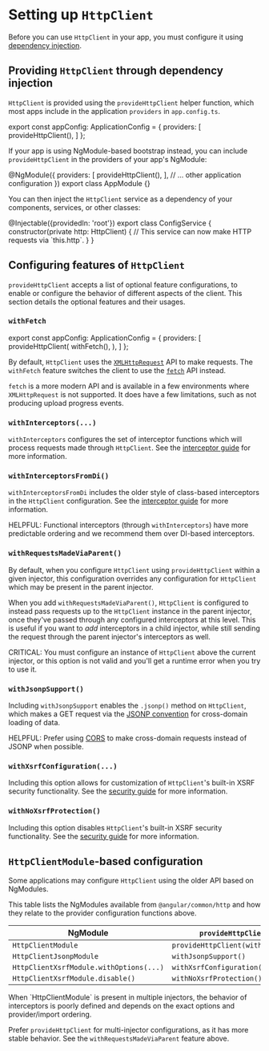 # Setting up `HttpClient`

Before you can use `HttpClient` in your app, you must configure it using [dependency injection](guide/di).

## Providing `HttpClient` through dependency injection

`HttpClient` is provided using the `provideHttpClient` helper function, which most apps include in the application `providers` in `app.config.ts`.

<docs-code language="ts">
export const appConfig: ApplicationConfig = {
  providers: [
    provideHttpClient(),
  ]
};
</docs-code>

If your app is using NgModule-based bootstrap instead, you can include `provideHttpClient` in the providers of your app's NgModule:

<docs-code language="ts">
@NgModule({
  providers: [
    provideHttpClient(),
  ],
  // ... other application configuration
})
export class AppModule {}
</docs-code>

You can then inject the `HttpClient` service as a dependency of your components, services, or other classes:

<docs-code language="ts">
@Injectable({providedIn: 'root'})
export class ConfigService {
  constructor(private http: HttpClient) {
    // This service can now make HTTP requests via `this.http`.
  }
}
</docs-code>

## Configuring features of `HttpClient`

`provideHttpClient` accepts a list of optional feature configurations, to enable or configure the behavior of different aspects of the client. This section details the optional features and their usages.

### `withFetch`

<docs-code language="ts">
export const appConfig: ApplicationConfig = {
  providers: [
    provideHttpClient(
      withFetch(),
    ),
  ]
};
</docs-code>

By default, `HttpClient` uses the [`XMLHttpRequest`](https://developer.mozilla.org/en-US/docs/Web/API/XMLHttpRequest) API to make requests. The `withFetch` feature switches the client to use the [`fetch`](https://developer.mozilla.org/en-US/docs/Web/API/Fetch_API) API instead.

`fetch` is a more modern API and is available in a few environments where `XMLHttpRequest` is not supported. It does have a few limitations, such as not producing upload progress events.

### `withInterceptors(...)`

`withInterceptors` configures the set of interceptor functions which will process requests made through `HttpClient`. See the [interceptor guide](guide/http/interceptors) for more information.

### `withInterceptorsFromDi()`

`withInterceptorsFromDi` includes the older style of class-based interceptors in the `HttpClient` configuration. See the [interceptor guide](guide/http/interceptors) for more information.

HELPFUL: Functional interceptors (through `withInterceptors`) have more predictable ordering and we recommend them over DI-based interceptors.

### `withRequestsMadeViaParent()`

By default, when you configure `HttpClient` using `provideHttpClient` within a given injector, this configuration overrides any configuration for `HttpClient` which may be present in the parent injector.

When you add `withRequestsMadeViaParent()`, `HttpClient` is configured to instead pass requests up to the `HttpClient` instance in the parent injector, once they've passed through any configured interceptors at this level. This is useful if you want to _add_ interceptors in a child injector, while still sending the request through the parent injector's interceptors as well.

CRITICAL: You must configure an instance of `HttpClient` above the current injector, or this option is not valid and you'll get a runtime error when you try to use it.

### `withJsonpSupport()`

Including `withJsonpSupport` enables the `.jsonp()` method on `HttpClient`, which makes a GET request via the [JSONP convention](https://en.wikipedia.org/wiki/JSONP) for cross-domain loading of data.

HELPFUL: Prefer using [CORS](https://developer.mozilla.org/en-US/docs/Web/HTTP/CORS) to make cross-domain requests instead of JSONP when possible.

### `withXsrfConfiguration(...)`

Including this option allows for customization of `HttpClient`'s built-in XSRF security functionality. See the [security guide](guide/http/security) for more information.

### `withNoXsrfProtection()`

Including this option disables `HttpClient`'s built-in XSRF security functionality. See the [security guide](guide/http/security) for more information.

## `HttpClientModule`-based configuration

Some applications may configure `HttpClient` using the older API based on NgModules.

This table lists the NgModules available from `@angular/common/http` and how they relate to the provider configuration functions above.

| **NgModule** | `provideHttpClient()` equivalent |
| - | - |
| `HttpClientModule` | `provideHttpClient(withInterceptorsFromDi())` |
| `HttpClientJsonpModule` |  `withJsonpSupport()` |
| `HttpClientXsrfModule.withOptions(...)` | `withXsrfConfiguration(...)` |
| `HttpClientXsrfModule.disable()` | `withNoXsrfProtection()` |

<docs-callout important title="Use caution when using HttpClientModule in multiple injectors">
When `HttpClientModule` is present in multiple injectors, the behavior of interceptors is poorly defined and depends on the exact options and provider/import ordering.

Prefer `provideHttpClient` for multi-injector configurations, as it has more stable behavior. See the `withRequestsMadeViaParent` feature above.
</docs-callout>

